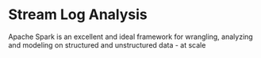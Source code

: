 # Stream Log Analysis 

Apache Spark is an excellent and ideal framework for wrangling, analyzing and modeling on structured and unstructured data - at scale